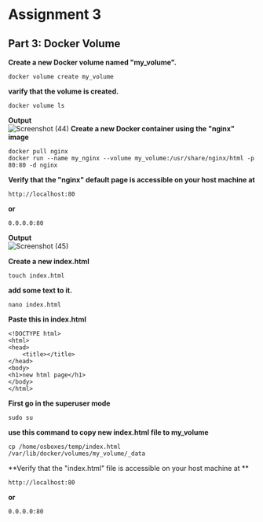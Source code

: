 # Assignment 3
## Part 3: Docker Volume

**Create a new Docker volume named "my_volume".**
```
docker volume create my_volume
```
**varify that the volume is created.**
```
docker volume ls
```
**Output** <br />
![Screenshot (44)](https://user-images.githubusercontent.com/65711565/227238306-1e0c87b8-0636-446d-9d95-ad7f838a9a54.png)
**Create a new Docker container using the "nginx" image**
```
docker pull nginx
docker run --name my_nginx --volume my_volume:/usr/share/nginx/html -p 80:80 -d nginx
```
**Verify that the "nginx" default page is accessible on your host machine at**
```
http://localhost:80
```
**or**
```
0.0.0.0:80
```
**Output** <br />
![Screenshot (45)](https://user-images.githubusercontent.com/65711565/227248848-0b06a7f5-c32d-4e06-afc0-0187fb79e14a.png)

**Create a new index.html**
```
touch index.html
```
**add some text to it.**
```
nano index.html
```
**Paste this in index.html**
```
<!DOCTYPE html>
<html>
<head>
    <title></title>
</head>
<body>
<h1>new html page</h1>
</body>
</html>
```
**First go in the superuser mode**
```
sudo su
```
**use this command to copy new index.html file to my_volume**
```
cp /home/osboxes/temp/index.html /var/lib/docker/volumes/my_volume/_data
```
**Verify that the "index.html" file is accessible on your host machine at **
```
http://localhost:80
```
**or**
```
0.0.0.0:80
```
